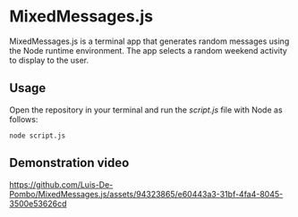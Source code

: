 # MixedMessages.js
MixedMessages.js is a terminal app that generates random messages using the Node runtime environment. The app selects a random weekend activity to display to the user.

## Usage
Open the repository in your terminal and run the *script.js* file with Node as follows:
```
node script.js
```

## Demonstration video
https://github.com/Luis-De-Pombo/MixedMessages.js/assets/94323865/e60443a3-31bf-4fa4-8045-3500e53626cd

